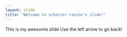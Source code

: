 ```yaml
---
layout: slide
title: "Welcome to scheirer-cassie's slide!"
---
```

This is my awesome slide
Use the left arrow to go back!
